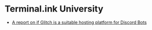 # Terminal.ink University

- [A report on if Glitch is a suitable hosting platform for Discord Bots](Documents%20and%20Settings/Administrator/My%20Documents/New%20Folder%20(5)/Reports%20[backup]/glitch.pdf)
